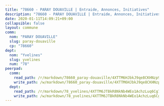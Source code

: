 ```yaml
---
title: "78660 - PARAY DOUAVILLE | Entraide, Annonces, Initiatives"
description: "78660 - PARAY DOUAVILLE | Entraide, Annonces, Initiatives"
date: 2020-01-11T14:09:21+09:00
collapsible: false
layout: commune
comm:
  nom: "PARAY DOUAVILLE"
  slug: paray-douaville
  cp: "78660"
dept:
  nom: "Yvelines"
  slug: yvelines
  num: "78"
peerpad:
  comm:
    read_path: /r/markdown/78660_paray-douaville/4XTTM6HJbkJ9qe8CKHNzp9QsqjT195uYTtLvjhJUAWp7eJeNg
    write_path: /w/markdown/78660_paray-douaville/4XTTM6HJbkJ9qe8CKHNzp9QsqjT195uYTtLvjhJUAWp7eJeNg-K3TgTczjasNhoLT6xprSsx3rJXWS6xEeFAhWCgktB3kvXHYHjNYTCNSB3g6nMZQRrRn7Dpq1uZRjjeHdBZnT8d4LaXEwmdGkwkZHz3wUQuTLHF6fxWZtkRGFtH4UquDeNPwNnQ8k
  dept:
    read_path: /r/markdown/78_yvelines/4XTTM6JTBkR8NkNb4WEo1AchzLuq6Cg73ydg7w9pErcQZA13p
    write_path: /w/markdown/78_yvelines/4XTTM6JTBkR8NkNb4WEo1AchzLuq6Cg73ydg7w9pErcQZA13p-K3TgUBFRQCPZwoWqJkunXeSjdgbtU3xzUSsui8DBc3rCTw6mbo4gNvfQRdE99JD3AnVW7fzseq687LKfGWCfAPajih5ByiZ3SpFz1r449oWaDnM5BHKZTbYtf6pEhRvzWbcazhrS
---
```



